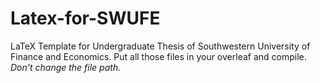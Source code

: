 # Latex-for-SWUFE
LaTeX Template for Undergraduate Thesis of Southwestern University of Finance and Economics.
Put all those files in your overleaf and compile. *Don't change the file path.*
